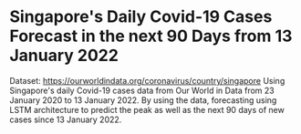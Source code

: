 # Singapore's Daily Covid-19 Cases Forecast in the next 90 Days from 13 January 2022
Dataset: https://ourworldindata.org/coronavirus/country/singapore
Using Singapore's daily Covid-19 cases data from Our World in Data from 23 January 2020 to 13 January 2022. By using the data, forecasting using LSTM architecture to predict the peak as well as the next 90 days of new cases since 13 January 2022.

